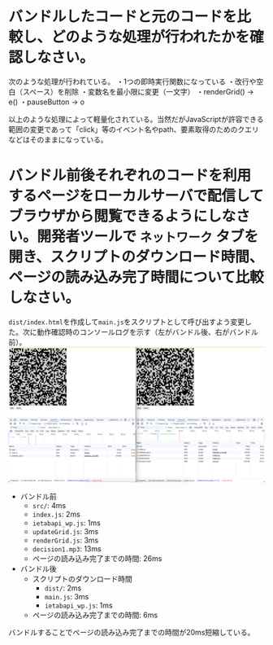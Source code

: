 # バンドルしたコードと元のコードを比較し、どのような処理が行われたかを確認しなさい。

次のような処理が行われている。
・1つの即時実行関数になっている
・改行や空白（スペース）を削除
・変数名を最小限に変更（一文字）
・renderGrid() → e()
・pauseButton → o

以上のような処理によって軽量化されている。当然だがJavaScriptが許容できる範囲の変更であって「click」等のイベント名やpath、要素取得のためのクエリなどはそのままになっている。

# バンドル前後それぞれのコードを利用するページをローカルサーバで配信してブラウザから閲覧できるようにしなさい。開発者ツールで `ネットワーク` タブを開き、スクリプトのダウンロード時間、ページの読み込み完了時間について比較しなさい。

`dist/index.html`を作成して`main.js`をスクリプトとして呼び出すよう変更した。次に動作確認時のコンソールログを示す（左がバンドル後、右がバンドル前）。
![alt text](image.png)

- バンドル前
  - `src/`: 4ms
  - `index.js`: 2ms
  - `ietabapi_wp.js`: 1ms
  - `updateGrid.js`: 3ms
  - `renderGrid.js`: 3ms
  - `decision1.mp3`: 13ms
  - ページの読み込み完了までの時間: 26ms
- バンドル後
  - スクリプトのダウンロード時間
    - `dist/`: 2ms
    - `main.js`: 3ms
    - `ietabapi_wp.js`: 1ms
  - ページの読み込み完了までの時間: 6ms

バンドルすることでページの読み込み完了までの時間が20ms短縮している。
